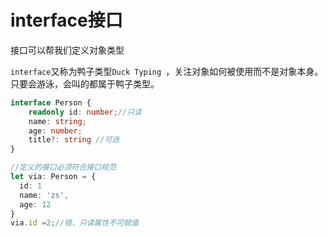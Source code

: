 # interface接口

接口可以帮我们定义对象类型

`interface`又称为鸭子类型`Duck Typing `，关注对象如何被使用而不是对象本身。只要会游泳，会叫的都属于鸭子类型。

```typescript
interface Person {
    readonly id: number;//只读
    name: string;
    age: number;
    title?: string //可选
}
```

```typescript
//定义的接口必须符合接口规范
let via: Person = {
  id: 1
  name: 'zs',
  age: 12
}
via.id =2;//错，只读属性不可赋值
```



